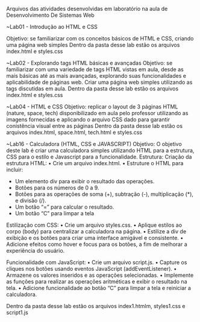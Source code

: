 Arquivos das atividades desenvolvidas em laboratório na aula de Desenvolvimento De Sistemas Web

~Lab01 - Introdução ao HTML e CSS

Objetivo: se familiarizar com os conceitos básicos de HTML e CSS, criando uma página web simples
Dentro da pasta desse lab estão os arquivos index.html e styles.css


~Lab02 - Explorando tags HTML básicas e avançadas
Objetivo: se familiarizar com uma variedade de tags HTML vistas em aula, desde as mais básicas até as mais avançadas, explorando suas funcionalidades e aplicabilidade de páginas web. Criar uma página web simples utilizando as tags discutidas em aula.
Dentro da pasta desse lab estão os arquivos index.html e styles.css


~Lab04 - HTML e CSS
Objetivo: replicar o layout de 3 páginas HTML (nature, space, tech) disponibilizado em aula pelo professor utilizando as imagens fornecidas e aplicando o arquivo CSS dado para garantir conistência visual entre as páginas
Dentro da pasta desse lab estão os arquivos index.html, space.html, tech.html e styles.css


~Lab16 - Calculadora (HTML, CSS e JAVASCRIPT)
Objetivo: O objetivo deste lab é criar uma calculadora simples utilizando HTML para a estrutura, CSS para o estilo e Javascript para a funcionalidade.
Estrutura:
Criação da estrutura HTML:
• Crie um arquivo index.html.
• Estruture o HTML para incluir:
- Um elemento div para exibir o resultado das operações.
- Botões para os números de 0 a 9.
- Botões para as operações de soma (+), subtração (-), multiplicação (*), e divisão (/).
- Um botão “=” para calcular o resultado.
- Um botão “C” para limpar a tela

Estilização com CSS:
• Crie um arquivo styles.css.
• Aplique estilos ao corpo (body) para centralizar a calculadora na página.
• Estilize a div de exibição e os botões para criar uma interface amigável e consistente.
• Adicione efeitos como hover e focus para os botões, a fim de melhorar a experiência do usuário.

Funcionalidade com JavaScript:
• Crie um arquivo script.js.
• Capture os cliques nos botões usando eventos JavaScript (addEventListener).
• Armazene os valores inseridos e as operações selecionadas.
• Implemente as funções para realizar as operações aritméticas e exibir o resultado na tela.
• Adicione funcionalidade ao botão “C” para limpar a tela e reiniciar a calculadora.

Dentro da pasta desse lab estão os arquivos index1.htmlm, styles1.css e script1.js
